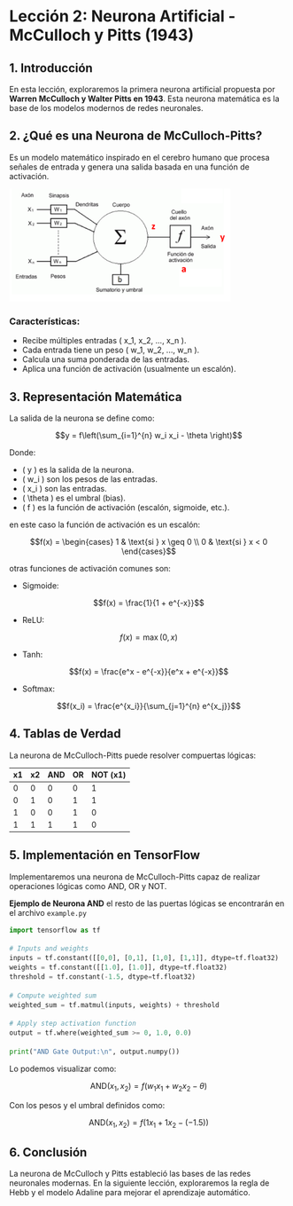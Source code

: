 # **Lección 2: Neurona Artificial - McCulloch y Pitts (1943)**

## **1. Introducción**

En esta lección, exploraremos la primera neurona artificial propuesta por **Warren McCulloch y Walter Pitts en 1943**. Esta neurona matemática es la base de los modelos modernos de redes neuronales.

## **2. ¿Qué es una Neurona de McCulloch-Pitts?**

Es un modelo matemático inspirado en el cerebro humano que procesa señales de entrada y genera una salida basada en una función de activación.

<img src="./res/McCulloch-Pitts.png" alt="Neurona de McCulloch-Pitts" width="400"/>

### **Características:**

- Recibe múltiples entradas \( x_1, x_2, ..., x_n \).
- Cada entrada tiene un peso \( w_1, w_2, ..., w_n \).
- Calcula una suma ponderada de las entradas.
- Aplica una función de activación (usualmente un escalón).

## **3. Representación Matemática**

La salida de la neurona se define como:

```math
y = f\left(\sum_{i=1}^{n} w_i x_i - \theta \right)
```

Donde:

- \( y \) es la salida de la neurona.
- \( w_i \) son los pesos de las entradas.
- \( x_i \) son las entradas.
- \( \theta \) es el umbral (bias).
- \( f \) es la función de activación (escalón, sigmoide, etc.).

en este caso la función de activación es un escalón:

```math
f(x) = \begin{cases} 1 & \text{si } x \geq 0 \\ 0 & \text{si } x < 0 \end{cases}
```
otras funciones de activación comunes son:
- Sigmoide:
```math
f(x) = \frac{1}{1 + e^{-x}}
```
- ReLU:
```math
f(x) = \max(0, x)
```
- Tanh:
```math
f(x) = \frac{e^x - e^{-x}}{e^x + e^{-x}}
```
- Softmax:
```math
f(x_i) = \frac{e^{x_i}}{\sum_{j=1}^{n} e^{x_j}}
```



## **4. Tablas de Verdad**

La neurona de McCulloch-Pitts puede resolver compuertas lógicas:

| x1  | x2  | AND | OR  | NOT (x1) |
| --- | --- | --- | --- | -------- |
| 0   | 0   | 0   | 0   | 1        |
| 0   | 1   | 0   | 1   | 1        |
| 1   | 0   | 0   | 1   | 0        |
| 1   | 1   | 1   | 1   | 0        |

## **5. Implementación en TensorFlow**

Implementaremos una neurona de McCulloch-Pitts capaz de realizar operaciones lógicas como AND, OR y NOT.

**Ejemplo de Neurona AND**
el resto de las puertas lógicas se encontrarán en el archivo `example.py`

```python
import tensorflow as tf

# Inputs and weights
inputs = tf.constant([[0,0], [0,1], [1,0], [1,1]], dtype=tf.float32)
weights = tf.constant([[1.0], [1.0]], dtype=tf.float32)
threshold = tf.constant(-1.5, dtype=tf.float32)

# Compute weighted sum
weighted_sum = tf.matmul(inputs, weights) + threshold

# Apply step activation function
output = tf.where(weighted_sum >= 0, 1.0, 0.0)

print("AND Gate Output:\n", output.numpy())

```

Lo podemos visualizar como:

```math
\text{AND}(x_1, x_2) = f(w_1 x_1 + w_2 x_2 - \theta)
```
Con los pesos y el umbral definidos como:
```math
\text{AND}(x_1, x_2) = f(1 x_1 + 1 x_2 - (-1.5))
```

## **6. Conclusión**

La neurona de McCulloch y Pitts estableció las bases de las redes neuronales modernas. En la siguiente lección, exploraremos la regla de Hebb y el modelo Adaline para mejorar el aprendizaje automático.
